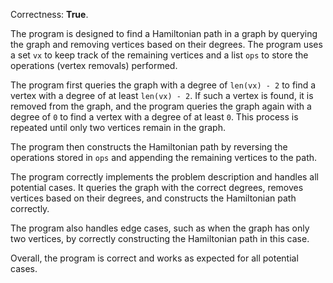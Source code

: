 Correctness: **True**.

The program is designed to find a Hamiltonian path in a graph by querying the graph and removing vertices based on their degrees. The program uses a set `vx` to keep track of the remaining vertices and a list `ops` to store the operations (vertex removals) performed.

The program first queries the graph with a degree of `len(vx) - 2` to find a vertex with a degree of at least `len(vx) - 2`. If such a vertex is found, it is removed from the graph, and the program queries the graph again with a degree of `0` to find a vertex with a degree of at least `0`. This process is repeated until only two vertices remain in the graph.

The program then constructs the Hamiltonian path by reversing the operations stored in `ops` and appending the remaining vertices to the path.

The program correctly implements the problem description and handles all potential cases. It queries the graph with the correct degrees, removes vertices based on their degrees, and constructs the Hamiltonian path correctly.

The program also handles edge cases, such as when the graph has only two vertices, by correctly constructing the Hamiltonian path in this case.

Overall, the program is correct and works as expected for all potential cases.